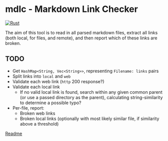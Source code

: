 # mdlc - Markdown Link Checker

[![Rust](https://github.com/ChrisDavison/mdlc/actions/workflows/rust.yml/badge.svg)](https://github.com/ChrisDavison/mdlc/actions/workflows/rust.yml)

The aim of this tool is to read in all parsed markdown files, extract all links (both local, for files, and remote), and then report which of these links are broken.

## TODO

- Get `HashMap<String, Vec<String>>`, representing `Filename: links` pairs
- Split links into `local` and `web`
- Validate each web link (`http` 200 response?)
- Validate each local link
    - If no valid local link is found, search within any given common parent (or use a passed directory as the parent), calculating string-similarity to determine a possible typo?
- Per-file, report:
    - Broken web links
    - Broken local links (optionally with most likely similar file, if similarity above a threshold)

[Readme](./README.md)

